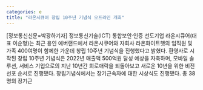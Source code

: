 ```yaml
---
categories: e
title: "라온시큐어 창립 10주년 기념식 오프라인 개최"
---
```

[정보통신신문=박광하기자] 정보통신기술(ICT) 통합보안&middot;인증 선도기업 라온시큐어(대표 이순형)는 최근 용인 에버랜드에서 라온시큐어와 자회사 라온화이트햇의 임직원 및 가족 400여명이 함께한 가운데 창립 10주년 기념식을 진행했다고 밝혔다. 환영사로 시작된 창립 10주년 기념식은 2022년 매출액 500억원 달성 예상을 자축하며, 모바일 솔루션, 서비스 기업으로의 지난 10년간 희로애락을 되돌아보고 새로운 10년을 위한 비전 선포 순서로 진행됐다. 창립기념식에서는 장기근속자에 대한 시상식도 진행됐다. 총 38명의 장기근